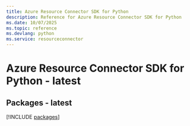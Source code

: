 ```yaml
---
title: Azure Resource Connector SDK for Python
description: Reference for Azure Resource Connector SDK for Python
ms.date: 10/07/2025
ms.topic: reference
ms.devlang: python
ms.service: resourceconnector
---
```

# Azure Resource Connector SDK for Python - latest
## Packages - latest
[!INCLUDE [packages](resource-connector-index.md)]